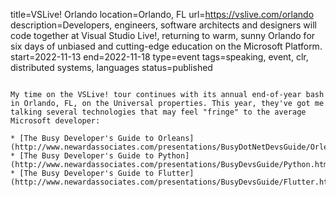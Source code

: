 title=VSLive! Orlando
location=Orlando, FL
url=https://vslive.com/orlando
description=Developers, engineers, software architects and designers will code together at Visual Studio Live!, returning to warm, sunny Orlando for six days of unbiased and cutting-edge education on the Microsoft Platform.
start=2022-11-13
end=2022-11-18
type=event
tags=speaking, event, clr, distributed systems, languages
status=published
~~~~~~

My time on the VSLive! tour continues with its annual end-of-year bash in Orlando, FL, on the Universal properties. This year, they've got me talking several technologies that may feel "fringe" to the average Microsoft developer:

* [The Busy Developer's Guide to Orleans](http://www.newardassociates.com/presentations/BusyDotNetDevsGuide/Orleans.html)
* [The Busy Developer's Guide to Python](http://www.newardassociates.com/presentations/BusyDevsGuide/Python.html)
* [The Busy Developer's Guide to Flutter](http://www.newardassociates.com/presentations/BusyDevsGuide/Flutter.html)
